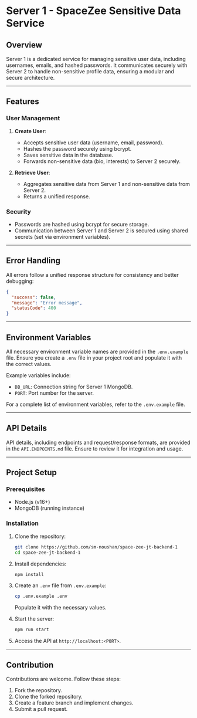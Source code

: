 # Server 1 - SpaceZee Sensitive Data Service

## Overview

Server 1 is a dedicated service for managing sensitive user data, including usernames, emails, and hashed passwords. It communicates securely with Server 2 to handle non-sensitive profile data, ensuring a modular and secure architecture.

---

## Features

### User Management

1. **Create User**:

   - Accepts sensitive user data (username, email, password).
   - Hashes the password securely using bcrypt.
   - Saves sensitive data in the database.
   - Forwards non-sensitive data (bio, interests) to Server 2 securely.

2. **Retrieve User**:
   - Aggregates sensitive data from Server 1 and non-sensitive data from Server 2.
   - Returns a unified response.

### Security

- Passwords are hashed using bcrypt for secure storage.
- Communication between Server 1 and Server 2 is secured using shared secrets (set via environment variables).

---

## Error Handling

All errors follow a unified response structure for consistency and better debugging:

```json
{
  "success": false,
  "message": "Error message",
  "statusCode": 400
}
```

---

## Environment Variables

All necessary environment variable names are provided in the `.env.example` file. Ensure you create a `.env` file in your project root and populate it with the correct values.

Example variables include:

- `DB_URL`: Connection string for Server 1 MongoDB.
- `PORT`: Port number for the server.

For a complete list of environment variables, refer to the `.env.example` file.

---

## API Details

API details, including endpoints and request/response formats, are provided in the `API.ENDPOINTS.md` file. Ensure to review it for integration and usage.

---

## Project Setup

### Prerequisites

- Node.js (v16+)
- MongoDB (running instance)

### Installation

1. Clone the repository:

   ```bash
   git clone https://github.com/sm-noushan/space-zee-jt-backend-1
   cd space-zee-jt-backend-1
   ```

2. Install dependencies:

   ```bash
   npm install
   ```

3. Create an `.env` file from `.env.example`:

   ```bash
   cp .env.example .env
   ```

   Populate it with the necessary values.

4. Start the server:

   ```bash
   npm run start
   ```

5. Access the API at `http://localhost:<PORT>`.

---

## Contribution

Contributions are welcome. Follow these steps:

1. Fork the repository.
2. Clone the forked repository.
3. Create a feature branch and implement changes.
4. Submit a pull request.
